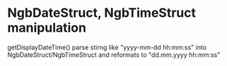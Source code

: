 # NgbDateStruct, NgbTimeStruct manipulation

getDisplayDateTime() parse stirng like "yyyy-mm-dd hh:mm:ss" into NgbDateStruct/NgbTimeStruct and reformats to "dd.mm.yyyy hh:mm:ss"
